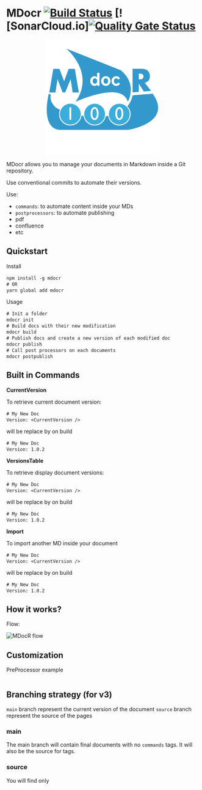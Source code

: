 # MDocr [![Build Status](https://travis-ci.org/loopingz/mdocr.svg?branch=master)](https://travis-ci.org/loopingz/webda) [![SonarCloud.io][![Quality Gate Status](https://sonarcloud.io/api/project_badges/measure?project=loopingz_mdocr&metric=alert_status)](https://sonarcloud.io/summary/new_code?id=loopingz_mdocr)
<p align="center"><img src="/docs/mdocR.png" alt="MDOCR logo"/></p>

MDocr allows you to manage your documents in Markdown inside a Git repository.

Use conventional commits to automate their versions.

Use:

- `commands`: to automate content inside your MDs
- `postprocessors`: to automate publishing
- pdf
- confluence
- etc

## Quickstart

Install

```
npm install -g mdocr
# OR
yarn global add mdocr
```

Usage

```
# Init a folder
mdocr init
# Build docs with their new modification
mdocr build
# Publish docs and create a new version of each modified doc
mdocr publish
# Call post processors on each documents
mdocr postpublish
```

## Built in Commands

**CurrentVersion**

To retrieve current document version:

```
# My New Doc
Version: <CurrentVersion />
```

will be replace by on build

```
# My New Doc
Version: 1.0.2
```

**VersionsTable**

To retrieve display document versions:

```
# My New Doc
Version: <CurrentVersion />
```

will be replace by on build

```
# My New Doc
Version: 1.0.2
```

**Import**

To import another MD inside your document

```
# My New Doc
Version: <CurrentVersion />
```

will be replace by on build

```
# My New Doc
Version: 1.0.2
```

## How it works?

Flow:

![MDocR flow](http://www.plantuml.com/plantuml/proxy?src=https://raw.github.com/loopingz/mdocr/master/docs/flow.puml)

## Customization

PreProcessor example

```

```

## Branching strategy (for v3)

`main` branch represent the current version of the document
`source` branch represent the source of the pages

### main

The main branch will contain final documents with no `commands` tags.
It will also be the source for tags.

### source

You will find only